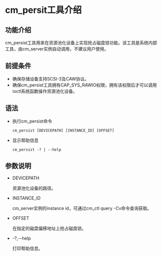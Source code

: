# cm\_persit工具介绍<a name="ZH-CN_TOPIC_0000001322542352"></a>

## 功能介绍<a name="section125419154813"></a>

cm\_persist工具用来在资源池化设备上实现抢占磁盘锁功能。该工具是系统内部工具，由cm\_server实例自动调用，不建议用户使用。

## 前提条件<a name="section14602518109"></a>

-   确保存储设备支持SCSI-3及CAW协议。
-   确保cm\_persist工具拥有CAP\_SYS\_RAWIO权限，拥有该权限后才可以调用ioctl系统函数操作资源池化设备。

## 语法<a name="section554725769"></a>

-   执行cm\_persist命令

    ```
    cm_persist [DEVICEPATH] [INSTANCE_ID] [OFFSET]
    ```

-   显示帮助信息

    ```
    cm_persist -? | --help
    ```


## 参数说明<a name="section187851955142614"></a>

-   DEVICEPATH

    资源池化设备的路径。

-   INSTANCE\_ID

    cm\_server实例的instance id，可通过cm\_ctl query -Cv命令查询获取。

-   OFFSET

    在指定的磁盘偏移地址上抢占磁盘锁。

-   -?,--help

    打印帮助信息。


